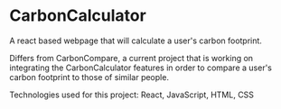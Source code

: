 # CarbonCalculator
A react based webpage that will calculate a user's carbon footprint.

Differs from CarbonCompare, a current project that is working on integrating the CarbonCalculator features in order to compare a user's carbon footprint to those of similar people.

Technologies used for this project:
React, JavaScript, HTML, CSS
